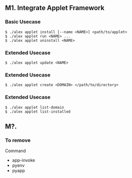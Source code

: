 ## M1. Integrate Applet Framework

### Basic Usecase

```
$ ./alex applet install [--name <NAME>] <path/to/applet>
$ ./alex applet run <NAME> ...
$ ./alex applet uninstall <NAME>
```

### Extended Usecase

```
$ ./alex applet update <NAME>
```

### Extended Usecase


```
$ ./alex applet create <DOMAIN> </path/to/directory>
```

### Extended Usecase

```
$ ./alex applet list-domain
$ ./alex applet list-installed
```

## M?.

### To remove

Command
- app-invoke
- pyenv
- pyapp
